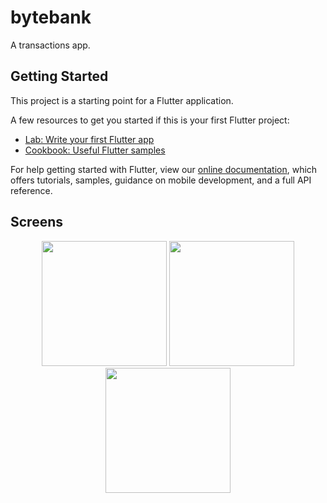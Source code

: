 # bytebank

A transactions app.

## Getting Started

This project is a starting point for a Flutter application.

A few resources to get you started if this is your first Flutter project:

- [Lab: Write your first Flutter app](https://flutter.dev/docs/get-started/codelab)
- [Cookbook: Useful Flutter samples](https://flutter.dev/docs/cookbook)

For help getting started with Flutter, view our
[online documentation](https://flutter.dev/docs), which offers tutorials,
samples, guidance on mobile development, and a full API reference.

## Screens

<p align="center">
  <img src="https://i.ibb.co/59nb9wz/screenshot-2020-05-30-14-46-40-797.png" width="200">
  <img src="https://i.ibb.co/9tkL3Wt/screenshot-2020-05-30-14-46-45-825.png" width="200">
  <img src="https://i.ibb.co/JFts3t2/screenshot-2020-05-30-14-47-02-729.png" width="200">
</p>
